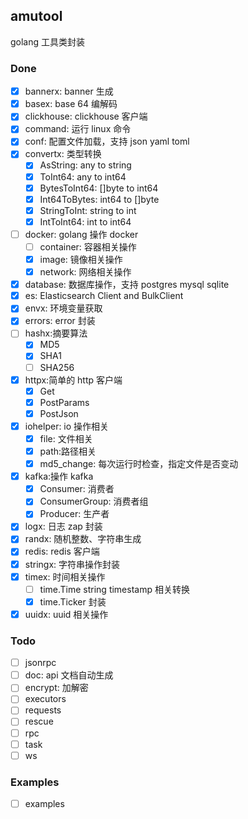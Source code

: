 ## amutool
golang 工具类封装

### Done
- [x] bannerx: banner 生成
- [x] basex: base 64 编解码
- [x] clickhouse: clickhouse 客户端
- [x] command: 运行 linux 命令
- [x] conf: 配置文件加载，支持 json yaml toml
- [x] convertx: 类型转换
  - [x] AsString: any to string
  - [x] ToInt64: any to int64
  - [x] BytesToInt64: []byte to int64
  - [x] Int64ToBytes: int64 to []byte
  - [x] StringToInt: string to int
  - [x] IntToInt64: int to int64
- [ ] docker: golang 操作 docker
  - [ ] container: 容器相关操作
  - [x] image: 镜像相关操作
  - [x] network: 网络相关操作
- [x] database: 数据库操作，支持 postgres mysql sqlite
- [x] es: Elasticsearch Client and BulkClient
- [x] envx: 环境变量获取
- [x] errors: error 封装
- [ ] hashx:摘要算法
  - [x] MD5
  - [x] SHA1
  - [ ] SHA256
- [x] httpx:简单的 http 客户端
  - [x] Get
  - [x] PostParams
  - [x] PostJson
- [x] iohelper: io 操作相关
  - [x] file: 文件相关
  - [x] path:路径相关
  - [x] md5_change: 每次运行时检查，指定文件是否变动
- [x] kafka:操作 kafka
  - [x] Consumer: 消费者
  - [x] ConsumerGroup: 消费者组
  - [x] Producer: 生产者
- [x] logx: 日志 zap 封装
- [x] randx: 随机整数、字符串生成
- [x] redis: redis 客户端
- [x] stringx: 字符串操作封装
- [x] timex: 时间相关操作
  - [ ] time.Time string timestamp 相关转换
  - [x] time.Ticker 封装
- [x] uuidx: uuid 相关操作

### Todo
- [ ] jsonrpc
- [ ] doc: api 文档自动生成
- [ ] encrypt: 加解密
- [ ] executors
- [ ] requests
- [ ] rescue
- [ ] rpc
- [ ] task
- [ ] ws

### Examples
- [ ] examples
